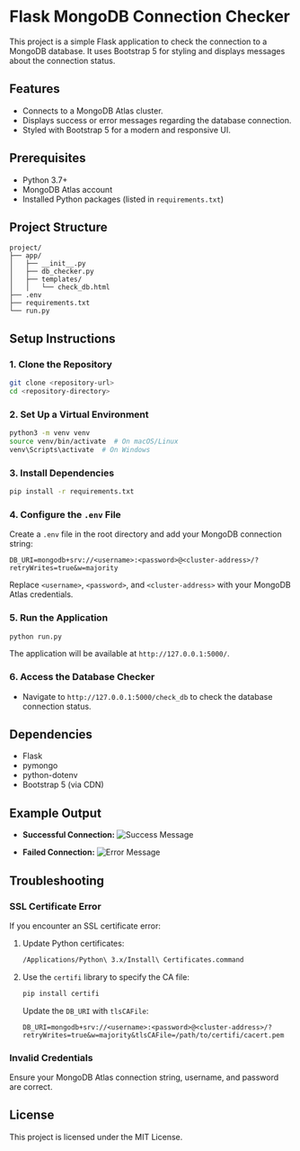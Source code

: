 # Flask MongoDB Connection Checker

This project is a simple Flask application to check the connection to a MongoDB database. It uses Bootstrap 5 for styling and displays messages about the connection status.

## Features
- Connects to a MongoDB Atlas cluster.
- Displays success or error messages regarding the database connection.
- Styled with Bootstrap 5 for a modern and responsive UI.

## Prerequisites

- Python 3.7+
- MongoDB Atlas account
- Installed Python packages (listed in `requirements.txt`)

## Project Structure
```
project/
├── app/
│   ├── __init__.py
│   ├── db_checker.py
│   ├── templates/
│   │   └── check_db.html
├── .env
├── requirements.txt
└── run.py
```

## Setup Instructions

### 1. Clone the Repository
```bash
git clone <repository-url>
cd <repository-directory>
```

### 2. Set Up a Virtual Environment
```bash
python3 -m venv venv
source venv/bin/activate  # On macOS/Linux
venv\Scripts\activate  # On Windows
```

### 3. Install Dependencies
```bash
pip install -r requirements.txt
```

### 4. Configure the `.env` File
Create a `.env` file in the root directory and add your MongoDB connection string:

```
DB_URI=mongodb+srv://<username>:<password>@<cluster-address>/?retryWrites=true&w=majority
```

Replace `<username>`, `<password>`, and `<cluster-address>` with your MongoDB Atlas credentials.

### 5. Run the Application
```bash
python run.py
```

The application will be available at `http://127.0.0.1:5000/`.

### 6. Access the Database Checker
- Navigate to `http://127.0.0.1:5000/check_db` to check the database connection status.

## Dependencies
- Flask
- pymongo
- python-dotenv
- Bootstrap 5 (via CDN)

## Example Output

- **Successful Connection:**
  ![Success Message](https://via.placeholder.com/600x200.png?text=Database+Connected+Successfully)

- **Failed Connection:**
  ![Error Message](https://via.placeholder.com/600x200.png?text=Error+Connecting+to+Database)

## Troubleshooting

### SSL Certificate Error
If you encounter an SSL certificate error:
1. Update Python certificates:
   ```bash
   /Applications/Python\ 3.x/Install\ Certificates.command
   ```
2. Use the `certifi` library to specify the CA file:
   ```bash
   pip install certifi
   ```
   Update the `DB_URI` with `tlsCAFile`:
   ```
   DB_URI=mongodb+srv://<username>:<password>@<cluster-address>/?retryWrites=true&w=majority&tlsCAFile=/path/to/certifi/cacert.pem
   ```

### Invalid Credentials
Ensure your MongoDB Atlas connection string, username, and password are correct.

## License
This project is licensed under the MIT License.
